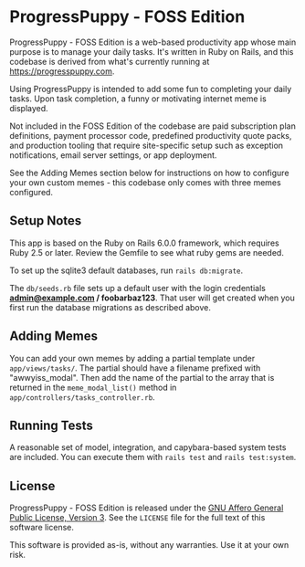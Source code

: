 # ProgressPuppy - FOSS Edition

ProgressPuppy - FOSS Edition is a web-based productivity app whose main purpose is to manage your daily tasks. It's written in Ruby on Rails, and this codebase is derived from what's currently running at https://progresspuppy.com.

Using ProgressPuppy is intended to add some fun to completing your daily tasks. Upon task completion, a funny or motivating internet meme is displayed.

Not included in the FOSS Edition of the codebase are paid subscription plan definitions, payment processor code, predefined productivity quote packs, and production tooling that require site-specific setup such as exception notifications, email server settings, or app deployment.

See the Adding Memes section below for instructions on how to configure your own custom memes - this codebase only comes with three memes configured.

## Setup Notes

This app is based on the Ruby on Rails 6.0.0 framework, which requires Ruby 2.5 or later. Review the Gemfile to see what ruby gems are needed.

To set up the sqlite3 default databases, run `rails db:migrate`.

The `db/seeds.rb` file sets up a default user with the login credentials **admin@example.com / foobarbaz123**. That user will get created when you first run the database migrations as described above.

## Adding Memes

You can add your own memes by adding a partial template under `app/views/tasks/`. The partial should have a filename prefixed with "awwyiss_modal". Then add the name of the partial to the array that is returned in the `meme_modal_list()` method in `app/controllers/tasks_controller.rb`.

## Running Tests

A reasonable set of model, integration, and capybara-based system tests are included. You can execute them with `rails test` and `rails test:system`.

## License

ProgressPuppy - FOSS Edition is released under the [GNU Affero General Public License, Version 3](https://www.gnu.org/licenses/agpl-3.0.en.html). See the `LICENSE` file for the full text of this software license.

This software is provided as-is, without any warranties. Use it at your own risk.
